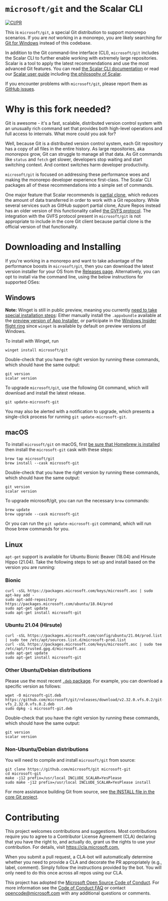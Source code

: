 `microsoft/git` and the Scalar CLI
==================================

[![CI/PR](https://github.com/microsoft/git/actions/workflows/main.yml/badge.svg)](https://github.com/microsoft/git/actions/workflows/main.yml)

This is `microsoft/git`, a special Git distribution to support monorepo scenarios. If you are _not_
working in a monorepo, you are likely searching for
[Git for Windows](http://git-for-windows.github.io/) instead of this codebase.

In addition to the Git command-line interface (CLI), `microsoft/git` includes the Scalar CLI to
further enable working with extremely large repositories. Scalar is a tool to apply the latest
recommendations and use the most advanced Git features. You can read
[the Scalar CLI documentation](contrib/scalar/scalar.txt) or read our
[Scalar user guide](contrib/scalar/docs/index.md) including
[the philosophy of Scalar](contrib/scalar/docs/philosophy.md).

If you encounter problems with `microsoft/git`, please report them as
[GitHub issues](https://github.com/microsoft/git/issues).

Why is this fork needed?
=========================================================

Git is awesome - it's a fast, scalable, distributed version control system with an unusually rich
command set that provides both high-level operations and full access to internals. What more could
you ask for?

Well, because Git is a distributed version control system, each Git repository has a copy of all
files in the entire history. As large repositories, aka _monorepos_ grow, Git can struggle to
manage all that data. As Git commands like `status` and `fetch` get slower, developers stop waiting
and start switching context. And context switches harm developer productivity.

`microsoft/git` is focused on addressing these performance woes and making the monorepo developer
experience first-class. The Scalar CLI packages all of these recommendations into a simple set of
commands.

One major feature that Scalar recommends is [partial clone](https://github.blog/2020-12-21-get-up-to-speed-with-partial-clone-and-shallow-clone/),
which reduces the amount of data transferred in order to work with a Git repository. While several
services such as GitHub support partial clone, Azure Repos instead has an older version of this
functionality called
[the GVFS protocol](https://docs.microsoft.com/en-us/azure/devops/learn/git/gvfs-architecture#gvfs-protocol).
The integration with the GVFS protocol present in `microsoft/git` is not appropriate to include in
the core Git client because partial clone is the official version of that functionality.

Downloading and Installing
=========================================================

If you're working in a monorepo and want to take advantage of the performance boosts in
`microsoft/git`, then you can download the latest version installer for your OS from the
[Releases page](https://github.com/microsoft/git/releases). Alternatively, you can opt to install
via the command line, using the below instructions for supported OSes:

## Windows

__Note:__ Winget is still in public preview, meaning you currently
[need to take special installation steps](https://docs.microsoft.com/en-us/windows/package-manager/winget/#install-winget):
Either manually install the `.appxbundle` available at the
[preview version of App Installer](https://www.microsoft.com/p/app-installer/9nblggh4nns1?ocid=9nblggh4nns1_ORSEARCH_Bing&rtc=1&activetab=pivot:overviewtab),
or participate in the
[Windows Insider flight ring](https://insider.windows.com/https://insider.windows.com/)
since `winget` is available by default on preview versions of Windows.

To install with Winget, run

```shell
winget install microsoft/git
```

Double-check that you have the right version by running these commands,
which should have the same output:

```shell
git version
scalar version
```

To upgrade `microsoft/git`, use the following Git command, which will download and install the latest
release.

```shell
git update-microsoft-git
```

You may also be alerted with a notification to upgrade, which presents a single-click process for
running `git update-microsoft-git`.

## macOS

To install `microsoft/git` on macOS, first [be sure that Homebrew is installed](https://brew.sh/) then
install the `microsoft-git` cask with these steps:

```shell
brew tap microsoft/git
brew install --cask microsoft-git
```

Double-check that you have the right version by running these commands,
which should have the same output:

```shell
git version
scalar version
```

To upgrade microsoft/git, you can run the necessary `brew` commands:

```shell
brew update
brew upgrade --cask microsoft-git
```

Or you can run the `git update-microsoft-git` command, which will run those brew commands for you.

## Linux

`apt-get` support is available for Ubuntu Bionic Beaver (18.04) and Hirsute
Hippo (21.04). Take the following steps to set up and install based on the
version you are running:

### Bionic

```shell
curl -sSL https://packages.microsoft.com/keys/microsoft.asc | sudo apt-key add -
sudo apt-add-repository https://packages.microsoft.com/ubuntu/18.04/prod
sudo apt-get update
sudo apt-get install microsoft-git
```

### Ubuntu 21.04 (Hirsute)

```shell
curl -sSL https://packages.microsoft.com/config/ubuntu/21.04/prod.list | sudo tee /etc/apt/sources.list.d/microsoft-prod.list
curl -sSL https://packages.microsoft.com/keys/microsoft.asc | sudo tee /etc/apt/trusted.gpg.d/microsoft.asc
sudo apt-get update
sudo apt-get install microsoft-git
```

### Other Ubuntu/Debian distributions

Please use the most recent
[`.deb` package](https://github.com/microsoft/git/releases). For example,
you can download a specific version as follows:

```shell
wget -O microsoft-git.deb https://github.com/microsoft/git/releases/download/v2.32.0.vfs.0.2/git-vfs_2.32.0.vfs.0.2.deb
sudo dpkg -i microsoft-git.deb
```

Double-check that you have the right version by running these commands,
which should have the same output:

```shell
git version
scalar version
```
### Non-Ubuntu/Debian distributions
You will need to compile and install `microsoft/git` from source:

```shell
git clone https://github.com/microsoft/git microsoft-git
cd microsoft-git
make -j12 prefix=/usr/local INCLUDE_SCALAR=YesPlease
sudo make -j12 prefix=/usr/local INCLUDE_SCALAR=YesPlease install
```

For more assistance building Git from source, see
[the INSTALL file in the core Git project](https://github.com/git/git/blob/master/INSTALL).

Contributing
=========================================================

This project welcomes contributions and suggestions.  Most contributions require you to agree to a
Contributor License Agreement (CLA) declaring that you have the right to, and actually do, grant us
the rights to use your contribution. For details, visit <https://cla.microsoft.com.>

When you submit a pull request, a CLA-bot will automatically determine whether you need to provide
a CLA and decorate the PR appropriately (e.g., label, comment). Simply follow the instructions
provided by the bot. You will only need to do this once across all repos using our CLA.

This project has adopted the [Microsoft Open Source Code of Conduct](https://opensource.microsoft.com/codeofconduct/).
For more information see the [Code of Conduct FAQ](https://opensource.microsoft.com/codeofconduct/faq/) or
contact [opencode@microsoft.com](mailto:opencode@microsoft.com) with any additional questions or comments.
